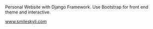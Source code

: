Personal Website with Django Framework.
Use Bootstrap for front end theme and interactive. 



 
www.smileskyli.com 
